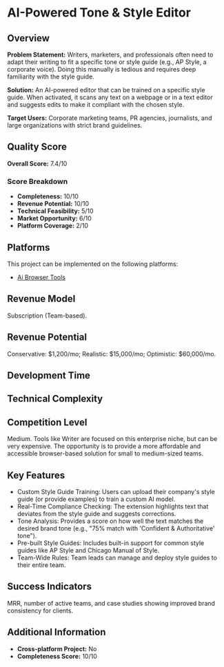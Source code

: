 # AI-Powered Tone & Style Editor

## Overview
**Problem Statement:** Writers, marketers, and professionals often need to adapt their writing to fit a specific tone or style guide (e.g., AP Style, a corporate voice). Doing this manually is tedious and requires deep familiarity with the style guide.

**Solution:** An AI-powered editor that can be trained on a specific style guide. When activated, it scans any text on a webpage or in a text editor and suggests edits to make it compliant with the chosen style.

**Target Users:** Corporate marketing teams, PR agencies, journalists, and large organizations with strict brand guidelines.

## Quality Score
**Overall Score:** 7.4/10

### Score Breakdown
- **Completeness:** 10/10
- **Revenue Potential:** 10/10
- **Technical Feasibility:** 5/10
- **Market Opportunity:** 6/10
- **Platform Coverage:** 2/10

## Platforms
This project can be implemented on the following platforms:
- [Ai Browser Tools](./platforms/ai-browser-tools/)

## Revenue Model
Subscription (Team-based).

## Revenue Potential
Conservative: $1,200/mo; Realistic: $15,000/mo; Optimistic: $60,000/mo.

## Development Time


## Technical Complexity


## Competition Level
Medium. Tools like Writer are focused on this enterprise niche, but can be very expensive. The opportunity is to provide a more affordable and accessible browser-based solution for small to medium-sized teams.

## Key Features
- Custom Style Guide Training: Users can upload their company's style guide (or provide examples) to train a custom AI model.
- Real-Time Compliance Checking: The extension highlights text that deviates from the style guide and suggests corrections.
- Tone Analysis: Provides a score on how well the text matches the desired brand tone (e.g., "75% match with 'Confident & Authoritative' tone").
- Pre-built Style Guides: Includes built-in support for common style guides like AP Style and Chicago Manual of Style.
- Team-Wide Rules: Team leads can manage and deploy style guides to their entire team.

## Success Indicators
MRR, number of active teams, and case studies showing improved brand consistency for clients.

## Additional Information
- **Cross-platform Project:** No
- **Completeness Score:** 10/10
